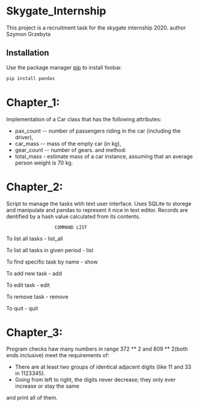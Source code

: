 # Skygate_Internship
This project is a recruitment task for the skygate internship 2020.
author Szymon Grzebyta

## Installation
Use the package manager [pip](https://pip.pypa.io/en/stable/) to install foobar.

```bash
pip install pandas
```

# Chapter_1:
Implementation of a Car class that has the following attributes:
- pax_count -- number of passengers riding in the car (including the driver),
- car_mass -- mass of the empty car (in kg),
- gear_count -- number of gears.
and method:
- total_mass - estimate mass of a car instance, assuming that an average person weight is 70 kg.

# Chapter_2:
Script to manage the tasks wtih text user interface.
Uses SQLite to storege and manipulate and pandas to represent it nice in text editor.
Records are dentified by a hash value calculated from its contents.

                      COMMAND LIST

To list all tasks                            -  list_all

To list all tasks in given period            - list

To find specific task by name                -  show

To add new task                              -  add

To edit task                                 -  edit

To remove task                               -  remove

To quit                                      -  quit

# Chapter_3:
Program checks haw many numbers in range 372 ** 2 and 809 ** 2(both ends inclusive)
meet the requirements of: 
- There are at least two groups of identical adjacent digits (like 11 and 33 in 1123345).
- Going from left to right, the digits never decrease; they only ever increase or stay the same

and print all of them.
